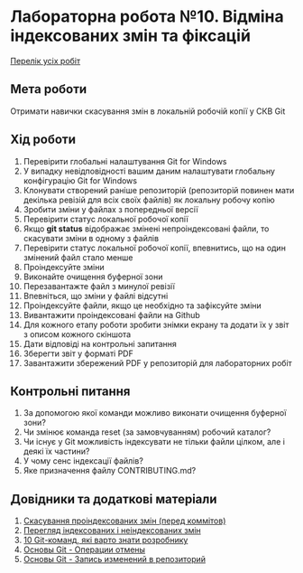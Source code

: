 # Лабораторна робота №10. Відміна індексованих змін та фіксацій

[Перелік усіх робіт](README.md)

## Мета роботи

Отримати навички скасування змін в локальній робочій копії у СКВ Git

## Хід роботи

1.  Перевірити глобальні налаштування Git for Windows
2.  У випадку невідповідності вашим даним налаштувати глобальну конфігурацію Git for Windows
3.  Клонувати створений раніше репозиторій (репозиторій повинен мати декілька ревізій для всіх своїх файлів) як локальну робочу копію
4.  Зробити зміни у файлах з попередньої версії
5.  Перевірити статус локальної робочої копії
6.  Якщо **git status** відображає змінені непроіндексовані файли, то скасувати зміни в одному з файлів
7.  Перевірити статус локальної робочої копії, впевнитись, що на один змінений файл стало менше
8.  Проіндексуйте зміни
9.  Виконайте очищення буферної зони
10.  Перезавантажте файл з минулої ревізії
11.  Впевніться, що зміни у файлі відсутні
12.  Проіндексуйте файли, якщо це необхідно та зафіксуйте зміни
13.  Вивантажити проіндексовані файли на Github
14.  Для кожного етапу роботи зробити знімки екрану та додати їх у звіт з описом кожного скіншота
15.  Дати відповіді на контрольні запитання
16.  Зберегти звіт у форматі PDF
17.  Завантажити збережений PDF у репозиторій для лабораторних робіт

## Контрольні питання

1.  За допомогою якої команди можливо виконати очищення буферної зони?
2.  Чи змінює команда reset (за замовчуванням) робочий каталог?
3.  Чи існує у Git можливість індексувати не тільки файли цілком, але і деякі їх частини?
4.  У чому сенс індексації файлів?
5.  Яке призначення файлу CONTRIBUTING.md?

## Довідники та додаткові матеріали

1.  [Скасування проіндексованих змін (перед коммітов)](https://githowto.com/ru/undoing_staged_changes)
2.  [Перегляд індексованих і неіндексованих змін](https://studfile.net/preview/1499117/page:9/)
3.  [10 Git-команд, які варто знати розробнику](https://habr.com/ru/company/skillbox/blog/442260/)
4.  [Основы Git - Операции отмены](https://git-scm.com/book/ru/v2/%D0%9E%D1%81%D0%BD%D0%BE%D0%B2%D1%8B-Git-%D0%9E%D0%BF%D0%B5%D1%80%D0%B0%D1%86%D0%B8%D0%B8-%D0%BE%D1%82%D0%BC%D0%B5%D0%BD%D1%8B)
5.  [Основы Git - Запись изменений в репозиторий](https://git-scm.com/book/ru/v2/%D0%9E%D1%81%D0%BD%D0%BE%D0%B2%D1%8B-Git-%D0%97%D0%B0%D0%BF%D0%B8%D1%81%D1%8C-%D0%B8%D0%B7%D0%BC%D0%B5%D0%BD%D0%B5%D0%BD%D0%B8%D0%B9-%D0%B2-%D1%80%D0%B5%D0%BF%D0%BE%D0%B7%D0%B8%D1%82%D0%BE%D1%80%D0%B8%D0%B9)